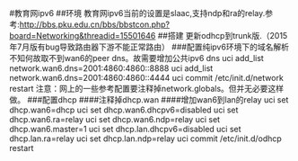 #教育网ipv6
##环境
教育网ipv6当前的设置是slaac,支持ndp和ra的relay.参考:http://bbs.pku.edu.cn/bbs/bbstcon.php?board=Networking&threadid=15501646
##搭建
更新odhcp到trunk版.（2015年7月版有bug导致路由器下游不能正常路由）
###配置纯ipv6环境下的域名解析
不知何故取不到wan6的peer dns。故需要增加公共ipv6 dns
uci add_list network.wan6.dns=2001:4860:4860::8888
uci add_list network.wan6.dns=2001:4860:4860::4444
uci commit
/etc/init.d/network restart
注意：网上的一些参考配置要注释掉network.globals。但并无必要这样做。
###配置dhcp
####注释掉dhcp.wan
####增加wan6到lan的relay
uci set dhcp.wan6=dhcp
uci set dhcp.wan6.dhcpv6=disabled
uci set dhcp.wan6.ra=relay
uci set dhcp.wan6.ndp=relay
uci set dhcp.wan6.master=1
uci set dhcp.lan.dhcpv6=disabled
uci set dhcp.lan.ra=relay
uci set dhcp.lan.ndp=relay
uci commit
/etc/init.d/odhcp restart